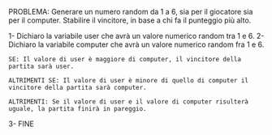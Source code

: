 PROBLEMA: Generare un numero random da 1 a 6, sia per il giocatore sia per il computer. Stabilire il vincitore, in base a chi fa il punteggio più alto.

1- Dichiaro la variabile user che avrà un valore numerico random tra 1 e 6.
2- Dichiaro la variabile computer che avrà un valore numerico random fra 1 e 6.

    SE: Il valore di user è maggiore di computer, il vincitore della partita sarà user.

    ALTRIMENTI SE: Il valore di user è minore di quello di computer il vincitore della partita sarà computer.

    ALTRIMENTI: Se il valore di user e il valore di computer risulterà uguale, la partita finirà in pareggio.

3- FINE
